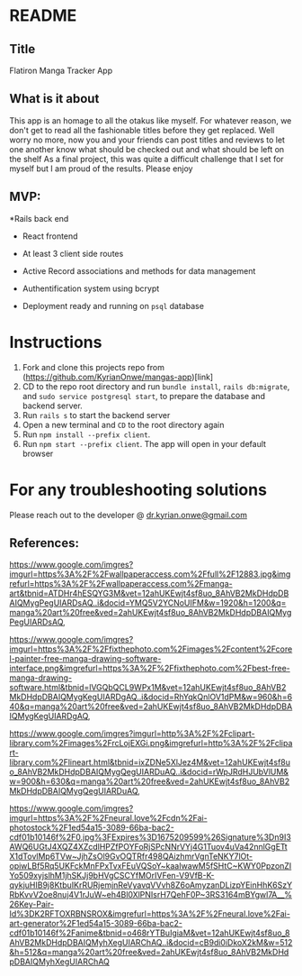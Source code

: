 # README

## Title
Flatiron Manga Tracker App

## What is it about
This app is an homage to all the otakus like myself. For whatever reason, we don't get to read all the fashionable titles before they get replaced.  Well worry no more, now you and your friends can post titles and reviews to let one another know what should be checked out and what should be left on the shelf
As a final project, this was quite a difficult challenge that I set for myself but I am proud of the results.  Please enjoy

## MVP:

*Rails back end

* React frontend

* At least 3 client side routes

* Active Record associations and methods for data management

* Authentification system using bcrypt

* Deployment ready and running on `psql` database

# Instructions
1. Fork and clone this projects repo from (https://github.com/KyrianOnwe/mangas-app)[link]
2. CD to the repo root directory and run `bundle install`, `rails db:migrate`, and `sudo service postgresql start`, to prepare the database and backend server.
3. Run `rails s` to start the backend server
4. Open a new terminal and `CD` to the root directory again
5. Run `npm install --prefix client`.  
6. Run `npm start --prefix client`.  The app will open in your default browser

# For any troubleshooting solutions
Please reach out to the developer @ dr.kyrian.onwe@gmail.com


## References:

https://www.google.com/imgres?imgurl=https%3A%2F%2Fwallpaperaccess.com%2Ffull%2F12883.jpg&imgrefurl=https%3A%2F%2Fwallpaperaccess.com%2Fmanga-art&tbnid=ATDHr4hESQYG3M&vet=12ahUKEwjt4sf8uo_8AhVB2MkDHdpDBAIQMygPegUIARDsAQ..i&docid=YMQ5V2YCNoUIFM&w=1920&h=1200&q=manga%20art%20free&ved=2ahUKEwjt4sf8uo_8AhVB2MkDHdpDBAIQMygPegUIARDsAQ, 

https://www.google.com/imgres?imgurl=https%3A%2F%2Ffixthephoto.com%2Fimages%2Fcontent%2Fcorel-painter-free-manga-drawing-software-interface.png&imgrefurl=https%3A%2F%2Ffixthephoto.com%2Fbest-free-manga-drawing-software.html&tbnid=lVGQbQCL9WPx1M&vet=12ahUKEwjt4sf8uo_8AhVB2MkDHdpDBAIQMygKegUIARDgAQ..i&docid=RhYqkQnlOV1dPM&w=960&h=640&q=manga%20art%20free&ved=2ahUKEwjt4sf8uo_8AhVB2MkDHdpDBAIQMygKegUIARDgAQ, 

https://www.google.com/imgres?imgurl=http%3A%2F%2Fclipart-library.com%2Fimages%2FrcLojEXGi.png&imgrefurl=http%3A%2F%2Fclipart-library.com%2Flineart.html&tbnid=ixZDNe5XlJez4M&vet=12ahUKEwjt4sf8uo_8AhVB2MkDHdpDBAIQMygQegUIARDuAQ..i&docid=rWpJRdHJUbVlUM&w=900&h=630&q=manga%20art%20free&ved=2ahUKEwjt4sf8uo_8AhVB2MkDHdpDBAIQMygQegUIARDuAQ, 

https://www.google.com/imgres?imgurl=https%3A%2F%2Fneural.love%2Fcdn%2Fai-photostock%2F1ed54a15-3089-66ba-bac2-cdf01b10146f%2F0.jpg%3FExpires%3D1675209599%26Signature%3Dn9I3AWQ6UGtJ4XQZ4XZcdlHPZfPOYFoRjSPcNNrVYj4G1Tuov4uVa42nnlGgETtX1dTovlMp6TVw~JjhZsOl9GvOQTRfr498QAizhmrVgnTeNKY7lOt-opiwLBf5Rq5UKFckMnFPxTvxFEuVQSoY~kaaIwawM5fSHtC~KWY0PpzonZIYo509xyjslhM1jhSKJj9bHVgCSCYfMOrIVFen-V9VfB-K-qykjuHIB9j8KtbuIKrRURjemjnReVyavqVVvh8Z6oAmyzanDLizpYEinHhK6SzYRbKvvV2oe8nuj4V1rJuW~eh4Bl0XlPNIsrH7QehF0P~3RS3164mBYgwl7A__%26Key-Pair-Id%3DK2RFTOXRBNSROX&imgrefurl=https%3A%2F%2Fneural.love%2Fai-art-generator%2F1ed54a15-3089-66ba-bac2-cdf01b10146f%2Fanime&tbnid=o468rYTBuIgiaM&vet=12ahUKEwjt4sf8uo_8AhVB2MkDHdpDBAIQMyhXegUIARChAQ..i&docid=cB9di0iDkoX2kM&w=512&h=512&q=manga%20art%20free&ved=2ahUKEwjt4sf8uo_8AhVB2MkDHdpDBAIQMyhXegUIARChAQ

